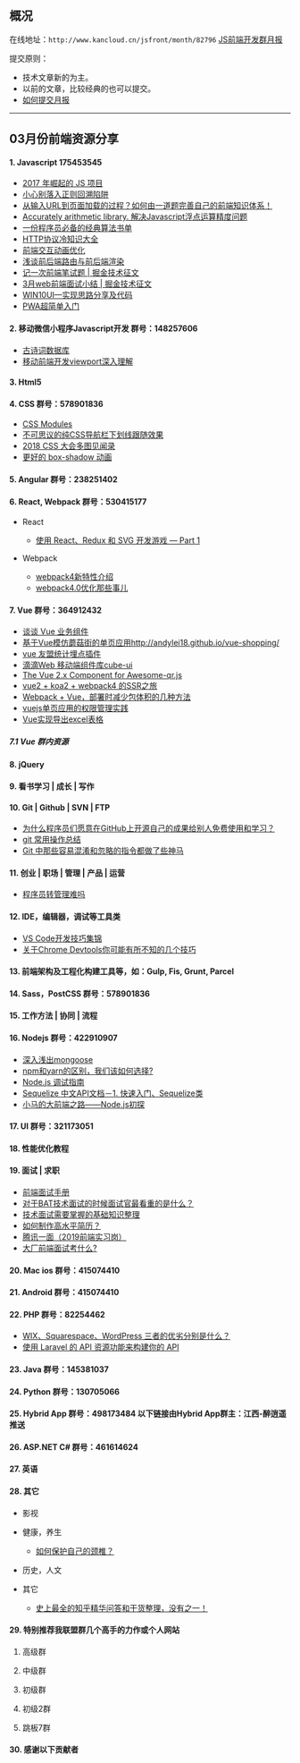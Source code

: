 ## 概况

在线地址：`http://www.kancloud.cn/jsfront/month/82796` [JS前端开发群月报](http://www.kancloud.cn/jsfront/month/82796)


提交原则：

- 技术文章新的为主。
- 以前的文章，比较经典的也可以提交。
- [如何提交月报](http://www.kancloud.cn/jsfront/month/227309)

---


## 03月份前端资源分享
#### 1. Javascript 175453545
- [2017 年崛起的 JS 项目](https://zhuanlan.zhihu.com/p/33163673)
- [小心别落入正则回溯陷阱](http://www.zhouhua.site/2015/trap/)
- [从输入URL到页面加载的过程？如何由一道题完善自己的前端知识体系！](https://zhuanlan.zhihu.com/p/34453198)
- [Accurately arithmetic library. 解决Javascript浮点运算精度问题](https://github.com/fzred/calculatorjs)
- [一份程序员必备的经典算法书单](https://weibo.com/ttarticle/p/show?id=2309404222287632030354)
- [HTTP协议冷知识大全](https://juejin.im/post/5ab7be376fb9a028c71e6993)
- [前端交互动画优化](http://bluest.me/front-end-animation-optimization.html)
- [浅谈前后端路由与前后端渲染](https://molunerfinn.com/fe-be-router-render/)
- [记一次前端笔试题 | 掘金技术征文](https://juejin.im/post/5abaeecef265da237a4d0e20)
- [3月web前端面试小结 | 掘金技术征文](https://juejin.im/post/5abb44c06fb9a028df22ab37)
- [WIN10UI—实现思路分享及代码](https://juejin.im/post/5abb61236fb9a028dc4111f7)
- [PWA超简单入门](https://juejin.im/post/5abba6a7f265da239706ec60)

#### 2. 移动微信小程序Javascript开发 群号：148257606
- [古诗词数据库](https://github.com/hujiaweibujidao/poetry)
- [移动前端开发viewport深入理解](http://zachrey.win/%E7%A7%BB%E5%8A%A8%E5%89%8D%E7%AB%AF%E5%BC%80%E5%8F%91-viewport-%E6%B7%B1%E5%85%A5%E7%90%86%E8%A7%A3.html)

#### 3. Html5


#### 4. CSS  群号：578901836
- [CSS Modules](https://juejin.im/post/5aa727fc518825364001159b)
- [不可思议的纯CSS导航栏下划线跟随效果](http://www.cnblogs.com/coco1s/p/8657192.html)
- [2018 CSS 大会多图见闻录](https://juejin.im/post/5ac033e951882555712c7e16)
- [更好的 box-shadow 动画](http://bluest.me/better-boxshadow-animation.html)

#### 5. Angular 群号：238251402

#### 6. React, Webpack 群号：530415177
- React
    
    - [使用 React、Redux 和 SVG 开发游戏 — Part 1](https://github.com/xitu/gold-miner/blob/master/TODO/developing-games-with-react-redux-and-svg-part-1.md)

- Webpack

    - [webpack4新特性介绍](https://juejin.im/post/5ab749036fb9a028b77ac506)
    - [webpack4.0优化那些事儿](https://juejin.im/post/5aba35246fb9a028c812e1f0)

#### 7. Vue 群号：364912432
- [谈谈 Vue 业务组件](https://zhuanlan.zhihu.com/p/33999571)
- [基于Vue模仿蘑菇街的单页应用http://andylei18.github.io/vue-shopping/](https://github.com/andylei18/vue-shopping)
- [vue 友盟统计埋点插件](https://github.com/raychenfj/vue-uweb)
- [滴滴Web 移动端组件库cube-ui](https://didi.github.io/cube-ui/#/zh-CN/example)
- [The Vue 2.x Component for Awesome-qr.js](https://github.com/Binaryify/vue-qr)
- [vue2 + koa2 + webpack4 的SSR之旅](https://juejin.im/post/5ab7bfe3f265da237b220e1e)
- [Webpack + Vue，部署时减少包体积的几种方法](https://juejin.im/post/5abba68cf265da239c7b6bdc)
- [vuejs单页应用的权限管理实践](http://blog.ahui.me/posts/2018-03-26/permission-control-of-vuejs/)
- [Vue实现导出excel表格](https://juejin.im/post/5abb7855518825555d475215)

##### 7.1 Vue 群内资源


#### 8. jQuery

#### 9. 看书学习 | 成长 | 写作


#### 10. Git | Github | SVN | FTP
- [为什么程序员们愿意在GitHub上开源自己的成果给别人免费使用和学习？](https://www.zhihu.com/question/269033309)
- [git 常用操作总结](https://juejin.im/post/5a2cdfe26fb9a0452936b07f)
- [Git 中那些容易混淆和忽略的指令都做了些神马](https://juejin.im/post/5abb3ece6fb9a028e0148557)

#### 11. 创业 | 职场 | 管理 | 产品 | 运营
- [程序员转管理难吗](https://www.zhihu.com/question/269129850)

#### 12. IDE，编辑器，调试等工具类
- [VS Code开发技巧集锦](https://zhuanlan.zhihu.com/p/34989844)
- [关于Chrome Devtools你可能有所不知的几个技巧](https://segmentfault.com/a/1190000014047009)

#### 13. 前端架构及工程化构建工具等，如：Gulp, Fis, Grunt, Parcel

#### 14. Sass，PostCSS  群号：578901836

#### 15. 工作方法 | 协同 | 流程

#### 16. Nodejs 群号：422910907
- [深入浅出mongoose](https://www.villainhr.com/page/2016/05/11/%E6%B7%B1%E5%85%A5%E6%B5%85%E5%87%BAmongoose)
- [npm和yarn的区别，我们该如何选择?](https://segmentfault.com/a/1190000013990134)
- [Node.js 调试指南](https://github.com/nswbmw/node-in-debugging)
- [Sequelize 中文API文档－1. 快速入门、Sequelize类](https://itbilu.com/nodejs/npm/VkYIaRPz-.html)
- [小马的大前端之路——Node.js初探](https://futu.im/posts/2017-07-26-first-time-use-node.js/)

#### 17. UI 群号：321173051

#### 18. 性能优化教程

#### 19. 面试 | 求职
- [前端面试手册](https://github.com/yangshun/front-end-interview-handbook/tree/master/Translations/Chinese)
- [对于BAT技术面试的时候面试官最看重的是什么？](https://www.zhihu.com/question/268793862)
- [技术面试需要掌握的基础知识整理](https://github.com/CyC2018/Interview-Notebook)
- [如何制作高水平简历？](https://www.zhihu.com/question/21187514)
- [腾讯一面（2019前端实习岗）](https://juejin.im/post/5ab8d9e06fb9a028c22ac36c)
- [大厂前端面试考什么?](http://hpoenixf.com/%E5%A4%A7%E5%8E%82%E5%89%8D%E7%AB%AF%E9%9D%A2%E8%AF%95%E8%80%83%E4%BB%80%E4%B9%88.html)

#### 20. Mac ios 群号：415074410

#### 21. Android 群号：415074410

#### 22. PHP 群号：82254462
- [WIX、Squarespace、WordPress 三者的优劣分别是什么？](https://www.zhihu.com/question/24843446)
- [使用 Laravel 的 API 资源功能来构建你的 API](https://laravel-china.org/topics/7528/use-the-api-resource-function-of-laravel-to-build-your-api)

#### 23. Java 群号：145381037

#### 24. Python 群号：130705066

#### 25. Hybrid App 群号：498173484 以下链接由Hybrid App群主：江西-醉逍遥推送

#### 26. ASP.NET C# 群号：461614624

#### 27. 英语

#### 28. 其它

- 影视


- 健康，养生

  - [如何保护自己的颈椎？](https://www.zhihu.com/question/19562063)

- 历史，人文


- 其它

    - [史上最全的知乎精华问答和干货整理，没有之一！](https://zhuanlan.zhihu.com/p/25964484)


#### 29. 特别推荐我联盟群几个高手的力作或个人网站

1. 高级群



2. 中级群


3. 初级群

4. 初级2群


5. 跳板7群


#### 30. 感谢以下贡献者

